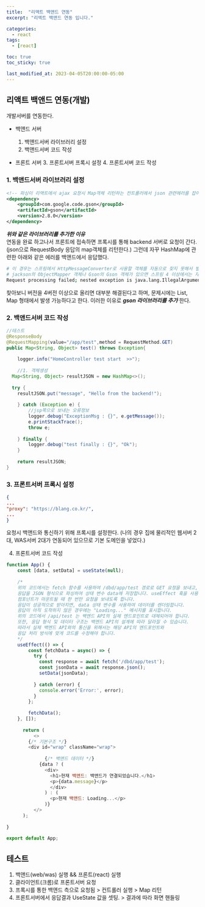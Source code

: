 ```yaml
---
title:  "리액트 백앤드 연동"
excerpt: "리액트 백앤드 연동 입니다."

categories:
  - react
tags:
  - [react]

toc: true
toc_sticky: true

last_modified_at: 2023-04-05T20:00:00-05:00
---
```


## 리액트 백앤드 연동(개발)
개발서버를 연동한다.

- 백앤드 서버
  1. 백앤드서버 라이브러리 설정
  2. 백앤드서버 코드 작성
   
- 프론트 서버
  3. 프론트서버 프록시 설정
  4. 프론트서버 코드 작성
  
### 1. 백앤드서버 라이브러리 설정

```xml
<!-- 파싱이 리액트에서 ajax 요청시 Map객체 리턴하는 컨트롤러에서 json 관련에러를 잡아줌. -23.07.16 CTH -->
<dependency>
	<groupId>com.google.code.gson</groupId>
	<artifactId>gson</artifactId>
	<version>2.8.0</version>
</dependency>

```
  
***위와 같은 라이브러리를 추가한 이유***  
연동을 완료 하고나서 프론트에 접속하면 프록시를 통해 backend 서버로 요청이 간다. (json으로 RequestBody 응답의 map객체를 리턴한다.) 
그런데 자꾸 HashMap에 관련한 아래와 같은 에러를 백앤드에서 응답했다.
  
```bash
# 이 경우는 스프링에서 HttpMessageConverter로 사용할 객체를 자동으로 찾지 못해서 발생한다.
# jackson의 ObjectMapper 객체나 Gson의 Gson 객체가 있으면 스프링 4 이상에서는 자동으로 Jackson2MessageConverter 또는 GsonMessageConverter를 설정한다.
Request processing failed; nested exception is java.lang.IllegalArgumentException: No converter found for return value of type: class java.util.HashMap

```

찾아보니 버전을 4버전 이상으로 올리면 대부분 해결된다고 하며, 문제시에는 List, Map 형태에서 발생 가능하다고 한다. 이러한 이유로 ***gson 라이브러리를 추가*** 한다.



### 2. 백앤드서버 코드 작성

```java
//테스트
@ResponseBody
@RequestMapping(value="/app/test",method = RequestMethod.GET)
public Map<String, Object> test() throws Exception{
	
	logger.info("HomeController test start  >>");
	
	//1. 객체생성
  Map<String, Object> resultJSON = new HashMap<>();
    
  try {
   	resultJSON.put("message", "Hello from the backend!");
    	
	} catch (Exception e) {
		//jsp쪽으로 보내는 오류정보
		logger.debug("ExceptionMsg : {}", e.getMessage());
		e.printStackTrace();
		throw e;
		
	} finally {
		logger.debug("test finally : {}", "Ok");
	}
    
	return resultJSON;
}

```

### 3. 프론트서버 프록시 설정

```json
{
...
"proxy": "https://blang.co.kr/",
...
}

```

요청시 백앤드와 통신하기 위해 프록시를 설정한다. (나의 경우 집에 물리적인 웹서버 2대, WAS서버 2대가 연동되어 있으므로 기본 도메인을 넣었다.)

4. 프론트서버 코드 작성

```js
function App() {
    const [data, setData] = useState(null);
   
    /*
    위의 코드에서는 fetch 함수를 사용하여 /dbd/app/test 경로로 GET 요청을 보내고, 
    응답을 JSON 형식으로 파싱하여 상태 변수 data에 저장합니다. useEffect 훅을 사용하여 
    컴포넌트가 마운트될 때 한 번만 요청을 보내도록 합니다.
    응답이 성공적으로 받아지면, data 상태 변수를 사용하여 데이터를 렌더링합니다. 
    응답이 아직 도착하지 않은 경우에는 "Loading..." 메시지를 표시합니다.
    위의 코드에서 /api/test 는 백엔드 API의 실제 엔드포인트로 대체되어야 합니다. 
    또한, 응답 형식 및 데이터 구조는 백엔드 API의 설계에 따라 달라질 수 있습니다. 
    따라서 실제 백엔드 API와의 통신을 위해서는 해당 API의 엔드포인트와 
    응답 처리 방식에 맞게 코드를 수정해야 합니다.
    */
    useEffect(() => {
		const fetchData = async() => {
		  try {
			const response = await fetch('/dbd/app/test');
			const jsonData = await response.json();
			setData(jsonData);
			
		  } catch (error) {
			console.error('Error:', error);
		  }
		};
		
		fetchData();
    }, []);
	
	  return (
		  <>
  		{/* 기본구조 */}
        <div id="wrap" className="wrap">
			
			  {/* 백앤드 데이터 */}
  		    {data ? (
	  	  	  <div>
		  	    <h1>현재 백앤드: 백앤드가 연결되었습니다.</h1>
  		  	    <p>{data.message}</p>
			    </div>
		      ) : (
  			    <p>현재 백앤드: Loading...</p>
		      )}
		  </>
	  );
  
}

export default App;

```

## 테스트
1. 백앤드(web/was) 실행 && 프론트(react) 실행
2. 클라이언트(크롬)로 프론트서버 요청
3. 프록시를 통한 백앤드 측으로 요청됨 > 컨트롤러 실행 > Map 리턴
4. 프론트서버에서 응답결과 UseState 값을 셋팅. > 결과에 따라 화면 핸들링